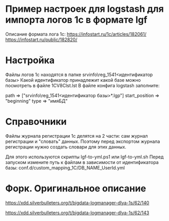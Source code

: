 # Пример настроек для logstash для импорта логов 1с в формате lgf
Описание формата лога 1с: 
https://infostart.ru/1c/articles/182061/
https://infostart.ru/public/182820/

# Настройка
Файлы логов 1с находятся в папке srvinfo\reg_1541\<идентификатор базы> 
Какой идентификатор принадлежит какой базе можно посмотреть в файле 1CV8Clst.lst
В файле конфига logstash заполните:

path => ["srvinfo\reg_1541\<идентификатор базы>\*.lgp"]
start_position => "beginning"
type => "имяБД"
    
# Справочники
Файлы журнала регистрации 1с делятся на 2 части: сам журнал регистрации и "словать" данных. 
Поэтому перед экспортом журнала регистрации нужно создать словари для этих данных. 

Для этого используются скрипты lgf-to-yml.ps1 или lgf-to-yml.sh
Перед запуском измените путь к файлам в зависимости от идентификатора базы:
conf.d/custom_mapping_1C/DB_NAME_UserId.yml



# Форк. Оригинальное описание
https://xdd.silverbulleters.org/t/bigdata-logmanager-dlya-1s/62/140

https://xdd.silverbulleters.org/t/bigdata-logmanager-dlya-1s/62/143
